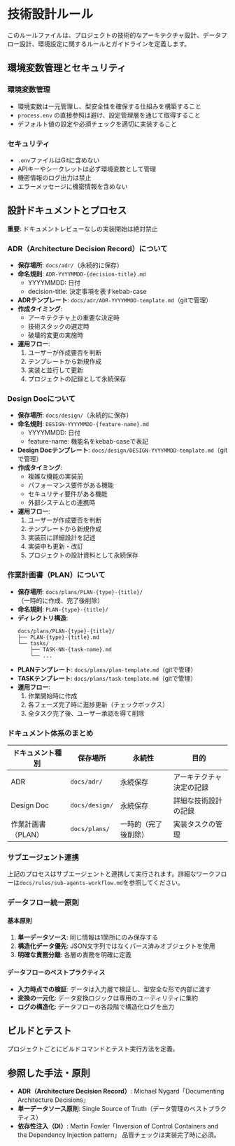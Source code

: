 <!--
Based on ai-coding-project-boilerplate by Shinsuke Kagawa
https://github.com/shinpr/ai-coding-project-boilerplate
-->

# 技術設計ルール

このルールファイルは、プロジェクトの技術的なアーキテクチャ設計、データフロー設計、環境設定に関するルールとガイドラインを定義します。

## 環境変数管理とセキュリティ

### 環境変数管理
- 環境変数は一元管理し、型安全性を確保する仕組みを構築すること
- `process.env` の直接参照は避け、設定管理層を通じて取得すること
- デフォルト値の設定や必須チェックを適切に実装すること

### セキュリティ
- `.env`ファイルはGitに含めない
- APIキーやシークレットは必ず環境変数として管理
- 機密情報のログ出力は禁止
- エラーメッセージに機密情報を含めない

## 設計ドキュメントとプロセス

**重要**: ドキュメントレビューなしの実装開始は絶対禁止

### ADR（Architecture Decision Record）について
- **保存場所**: `docs/adr/`（永続的に保存）
- **命名規則**: `ADR-YYYYMMDD-{decision-title}.md`
  - YYYYMMDD: 日付
  - decision-title: 決定事項を表すkebab-case
- **ADRテンプレート**: `docs/adr/ADR-YYYYMMDD-template.md`（gitで管理）
- **作成タイミング**: 
  - アーキテクチャ上の重要な決定時
  - 技術スタックの選定時
  - 破壊的変更の実施時
- **運用フロー**:
  1. ユーザーが作成要否を判断
  2. テンプレートから新規作成
  3. 実装と並行して更新
  4. プロジェクトの記録として永続保存

### Design Docについて
- **保存場所**: `docs/design/`（永続的に保存）
- **命名規則**: `DESIGN-YYYYMMDD-{feature-name}.md`
  - YYYYMMDD: 日付
  - feature-name: 機能名をkebab-caseで表記
- **Design Docテンプレート**: `docs/design/DESIGN-YYYYMMDD-template.md`（gitで管理）
- **作成タイミング**:
  - 複雑な機能の実装前
  - パフォーマンス要件がある機能
  - セキュリティ要件がある機能
  - 外部システムとの連携時
- **運用フロー**:
  1. ユーザーが作成要否を判断
  2. テンプレートから新規作成
  3. 実装前に詳細設計を記述
  4. 実装中も更新・改訂
  5. プロジェクトの設計資料として永続保存

### 作業計画書（PLAN）について
- **保存場所**: `docs/plans/PLAN-{type}-{title}/`（一時的に作成、完了後削除）
- **命名規則**: `PLAN-{type}-{title}/`
- **ディレクトリ構造**: 
  ```
  docs/plans/PLAN-{type}-{title}/
  ├── PLAN-{type}-{title}.md
  └── tasks/
      ├── TASK-NN-{task-name}.md
      └── ...
  ```
- **PLANテンプレート**: `docs/plans/plan-template.md`（gitで管理）
- **TASKテンプレート**: `docs/plans/task-template.md`（gitで管理）
- **運用フロー**: 
  1. 作業開始時に作成
  2. 各フェーズ完了時に進捗更新（チェックボックス）
  3. 全タスク完了後、ユーザー承認を得て削除

### ドキュメント体系のまとめ
| ドキュメント種別 | 保存場所 | 永続性 | 目的 |
|---------------|---------|--------|------|
| ADR | `docs/adr/` | 永続保存 | アーキテクチャ決定の記録 |
| Design Doc | `docs/design/` | 永続保存 | 詳細な技術設計の記録 |
| 作業計画書（PLAN） | `docs/plans/` | 一時的（完了後削除） | 実装タスクの管理 |

### サブエージェント連携
上記のプロセスはサブエージェントと連携して実行されます。詳細なワークフローは`docs/rules/sub-agents-workflow.md`を参照してください。

### データフロー統一原則

#### 基本原則
1. **単一データソース**: 同じ情報は1箇所にのみ保存する
2. **構造化データ優先**: JSON文字列ではなくパース済みオブジェクトを使用
3. **明確な責務分離**: 各層の責務を明確に定義

#### データフローのベストプラクティス
- **入力時点での検証**: データは入力層で検証し、型安全な形で内部に渡す
- **変換の一元化**: データ変換ロジックは専用のユーティリティに集約
- **ログの構造化**: データフローの各段階で構造化ログを出力

## ビルドとテスト

プロジェクトごとにビルドコマンドとテスト実行方法を定義。

## 参照した手法・原則
- **ADR（Architecture Decision Record）**: Michael Nygard「Documenting Architecture Decisions」
- **単一データソース原則**: Single Source of Truth（データ管理のベストプラクティス）
- **依存性注入（DI）**: Martin Fowler「Inversion of Control Containers and the Dependency Injection pattern」
品質チェックは実装完了時に必須。